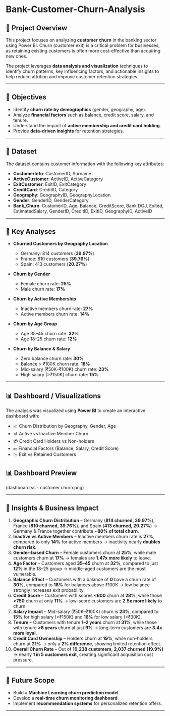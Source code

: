 # Bank-Customer-Churn-Analysis

## 📌 Project Overview  
This project focuses on analyzing **customer churn** in the banking sector using Power BI. Churn (customer exit) is a critical problem for businesses, as retaining existing customers is often more cost-effective than acquiring new ones.  

The project leverages **data analysis and visualization** techniques to identify churn patterns, key influencing factors, and actionable insights to help reduce attrition and improve customer retention strategies.  

---

## 🎯 Objectives  
- Identify **churn rate by demographics** (gender, geography, age).  
- Analyze **financial factors** such as balance, credit score, salary, and tenure.  
- Understand the impact of **active membership and credit card holding**.  
- Provide **data-driven insights** for retention strategies.  

---

## 📂 Dataset  
The dataset contains customer information with the following key attributes:  

- **CustomerInfo**: CustomerID, Surname  
- **ActiveCustomer**: ActiveID, ActiveCategory  
- **ExitCustomer**: ExitID, ExitCategory  
- **CreditCard**: CreditID, Category  
- **Geography**: GeographyID, GeographyLocation  
- **Gender**: GenderID, GenderCategory    
- **Bank_Churn**: CustomerID, Age, Balance, CreditScore, Bank DOJ, Exited, EstimatedSalary, GenderID, CreditID, ExitID, GeographyID, ActiveID  
  

---

## 🔑 Key Analyses  
- **Churned Customers by Geography Location**  
  - Germany: 814 customers (**39.97%**)  
  - France: 810 customers (**39.76%**)  
  - Spain: 413 customers (**20.27%**)  

- **Churn by Gender**  
  - Female churn rate: **25%**  
  - Male churn rate: **17%**  

- **Churn by Active Membership**  
  - Inactive members churn rate: **27%**  
  - Active members churn rate: **14%**  

- **Churn by Age Group**  
  - Age 35–45 churn rate: **32%**  
  - Age 18–25 churn rate: **12%**  

- **Churn by Balance & Salary**  
  - Zero balance churn rate: **30%**  
  - Balance > ₹100K churn rate: **18%**  
  - Mid-salary (₹50K–₹100K) churn rate: **23%**  
  - High salary (>₹150K) churn rate: **15%**  

---

## 📊 Dashboard / Visualizations  
The analysis was visualized using **Power BI** to create an interactive dashboard with:  
- 📈 Churn Distribution by Geography, Gender, Age  
- 📊 Active vs Inactive Member Churn  
- 💳 Credit Card Holders vs Non-holders  
- 💵 Financial Factors (Balance, Salary, Credit Score)  
- 📉 Exit vs Retained Customers  

## 📊 Dashboard Preview

(dashboard ss - customer churn.png)

---

## 📌 Insights & Business Impact  

1. **Geographic Churn Distribution** – Germany (**814 churned, 39.97%**), France (**810 churned, 39.76%**), and Spain (**413 churned, 20.27%**) → Germany & France together contribute ~**80% of total churn**.  
2. **Inactive vs Active Members** – Inactive members churn rate is **27%**, compared to only **14%** for active members → inactivity nearly **doubles churn risk**.  
3. **Gender-based Churn** – Female customers churn at **25%**, while male customers churn at **17%** → females are **1.47x more likely** to leave.  
4. **Age Factor** – Customers aged **35–45** churn at **32%**, compared to just **12%** in the 18–25 group → middle-aged customers are the most vulnerable.  
5. **Balance Effect** – Customers with a balance of **0** have a churn rate of **30%**, compared to **18%** for balances above ₹100K → low balance strongly increases exit probability.  
6. **Credit Score** – Customers with scores **<600** churn at **28%**, while those **>750** churn at only **11%** → low-score customers are **2.5x more likely** to churn.  
7. **Salary Impact** – Mid-salary (₹50K–₹100K) churn is **23%**, compared to **15%** for high salary (>₹150K) and **16%** for low salary (<₹30K).  
8. **Tenure** – Customers with tenure **1–2 years** churn at **31%**, while those with tenure **>8 years** churn at just **9%** → long-term customers are **3.4x more loyal**.  
9. **Credit Card Ownership** – Holders churn at **19%**, while non-holders churn at **21%** → only a **2% difference**, showing limited retention effect.  
10. **Overall Churn Rate** – Out of **10,238 customers**, **2,037 churned (19.9%)** → nearly **1 in 5 customers exit**, creating significant acquisition cost pressure.  

---

## 🚀 Future Scope  
- Build a **Machine Learning churn prediction model**.  
- Develop a **real-time churn monitoring dashboard**.  
- Implement **recommendation systems** for personalized retention offers.  

---
